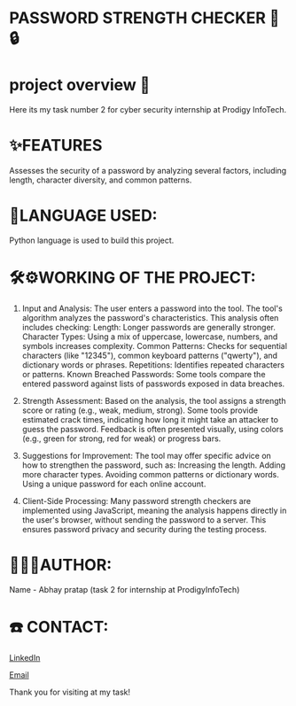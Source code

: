 # PASSWORD STRENGTH CHECKER 🔐🔒
# project overview 📌
Here its my task number 2 for cyber security internship at Prodigy InfoTech.

# ✨FEATURES
Assesses the security of a password by analyzing several factors, including length, character diversity, and common patterns.

# 🚀LANGUAGE USED:
Python language is used to build this project.


# 🛠️⚙️WORKING OF THE PROJECT:
1. Input and Analysis:
The user enters a password into the tool. 
The tool's algorithm analyzes the password's characteristics. 
This analysis often includes checking:
Length: Longer passwords are generally stronger. 
Character Types: Using a mix of uppercase, lowercase, numbers, and symbols increases complexity. 
Common Patterns: Checks for sequential characters (like "12345"), common keyboard patterns ("qwerty"), and dictionary words or phrases. 
Repetitions: Identifies repeated characters or patterns. 
Known Breached Passwords: Some tools compare the entered password against lists of passwords exposed in data breaches. 

2. Strength Assessment:
Based on the analysis, the tool assigns a strength score or rating (e.g., weak, medium, strong).
Some tools provide estimated crack times, indicating how long it might take an attacker to guess the password.
Feedback is often presented visually, using colors (e.g., green for strong, red for weak) or progress bars. 


3. Suggestions for Improvement:
The tool may offer specific advice on how to strengthen the password, such as:
Increasing the length.
Adding more character types.
Avoiding common patterns or dictionary words.
Using a unique password for each online account. 


4. Client-Side Processing:
Many password strength checkers are implemented using JavaScript, meaning the analysis happens directly in the user's browser, without sending the password to a server.
This ensures password privacy and security during the testing process. 




# 🧑🏻‍💻AUTHOR:
Name - Abhay pratap
(task 2 for internship at ProdigyInfoTech)


# ☎️ CONTACT:


[LinkedIn](https://www.linkedin.com/in/ap-saini-5aa231302/)


[Email](pratapabhay8256@gmail.com)



Thank you for visiting at my task!



